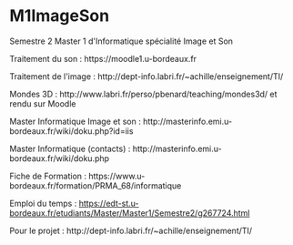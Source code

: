 # M1ImageSon
Semestre 2 Master 1 d'Informatique spécialité Image et Son

<p>Traitement du son : https://moodle1.u-bordeaux.fr</p>
<p>Traitement de l'image : http://dept-info.labri.fr/~achille/enseignement/TI/</p>
<p>Mondes 3D : http://www.labri.fr/perso/pbenard/teaching/mondes3d/ et rendu sur Moodle</p>
<p>Master Informatique Image et son : http://masterinfo.emi.u-bordeaux.fr/wiki/doku.php?id=iis</p>
<p>Master Informatique (contacts) : http://masterinfo.emi.u-bordeaux.fr/wiki/doku.php</p>
<p>Fiche de Formation : https://www.u-bordeaux.fr/formation/PRMA_68/informatique</p>

Emploi du temps : https://edt-st.u-bordeaux.fr/etudiants/Master/Master1/Semestre2/g267724.html

<p>Pour le projet :
http://dept-info.labri.fr/~achille/enseignement/TI/
</p>

